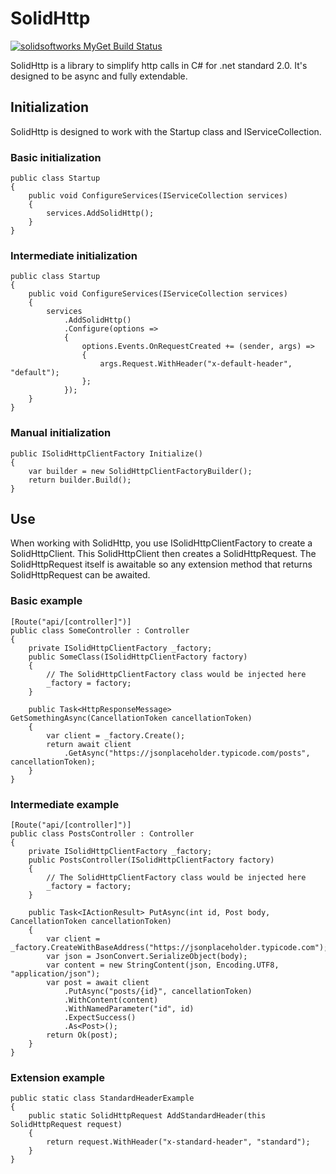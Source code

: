 # SolidHttp 
[![solidsoftworks MyGet Build Status](https://www.myget.org/BuildSource/Badge/solidsoftworks?identifier=a3ce4e9e-bc86-4795-a1fb-3fe77c9662f6)](https://www.myget.org/)

SolidHttp is a library to simplify http calls in C# for .net standard 2.0. It's designed to be async and fully extendable.

## Initialization
SolidHttp is designed to work with the Startup class and IServiceCollection.

### Basic initialization
    public class Startup
    {
        public void ConfigureServices(IServiceCollection services)
        {
            services.AddSolidHttp();
        }
    }

### Intermediate initialization
    public class Startup
    {
        public void ConfigureServices(IServiceCollection services)
        {
            services
                .AddSolidHttp()
                .Configure(options =>
                {
                    options.Events.OnRequestCreated += (sender, args) =>
                    {
                        args.Request.WithHeader("x-default-header", "default");
                    };
                });
        }
    }

### Manual initialization
    public ISolidHttpClientFactory Initialize()
    {
        var builder = new SolidHttpClientFactoryBuilder();
        return builder.Build();
    }
    
## Use
When working with SolidHttp, you use ISolidHttpClientFactory to create a SolidHttpClient. This SolidHttpClient then creates a SolidHttpRequest. The SolidHttpRequest itself is awaitable so any extension method that returns SolidHttpRequest can be awaited.

### Basic example
    [Route("api/[controller]")]
    public class SomeController : Controller
    {
        private ISolidHttpClientFactory _factory;
        public SomeClass(ISolidHttpClientFactory factory)
        {
            // The SolidHttpClientFactory class would be injected here
            _factory = factory;
        }

        public Task<HttpResponseMessage> GetSomethingAsync(CancellationToken cancellationToken)
        {
            var client = _factory.Create();
            return await client
                .GetAsync("https://jsonplaceholder.typicode.com/posts", cancellationToken);
        }
    }

### Intermediate example
    [Route("api/[controller]")]
    public class PostsController : Controller
    {
        private ISolidHttpClientFactory _factory;
        public PostsController(ISolidHttpClientFactory factory)
        {
            // The SolidHttpClientFactory class would be injected here
            _factory = factory;
        }

        public Task<IActionResult> PutAsync(int id, Post body, CancellationToken cancellationToken)
        {
            var client = _factory.CreateWithBaseAddress("https://jsonplaceholder.typicode.com");
            var json = JsonConvert.SerializeObject(body);
            var content = new StringContent(json, Encoding.UTF8, "application/json");
            var post = await client
                .PutAsync("posts/{id}", cancellationToken)
                .WithContent(content)
                .WithNamedParameter("id", id)
                .ExpectSuccess()
                .As<Post>();
            return Ok(post);
        }
    }

### Extension example
    public static class StandardHeaderExample
    {
        public static SolidHttpRequest AddStandardHeader(this SolidHttpRequest request)
        {
            return request.WithHeader("x-standard-header", "standard");
        }
    }